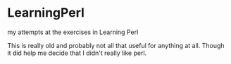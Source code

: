 # LearningPerl
my attempts at the exercises in Learning Perl

This is really old and probably not all that useful for anything at all. Though it did help me decide that I didn't really like perl. 
